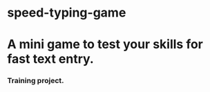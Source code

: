 # speed-typing-game
<h1>A mini game to test your skills for fast text entry.</h1>
<h3>Training project.</h3 
